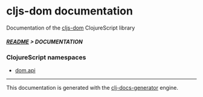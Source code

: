 
# cljs-dom documentation

Documentation of the [cljs-dom](https://github.com/bithandshake/cljs-dom) ClojureScript library

##### [README](../README.md) > DOCUMENTATION

### ClojureScript namespaces

* [dom.api](cljs/dom/API.md)

---

This documentation is generated with the [clj-docs-generator](https://github.com/bithandshake/clj-docs-generator) engine.

